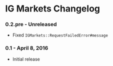 # IG Markets Changelog

### 0.2.pre - Unreleased

- Fixed `IGMarkets::RequestFailedError#message`

### 0.1 - April 8, 2016

- Initial release
